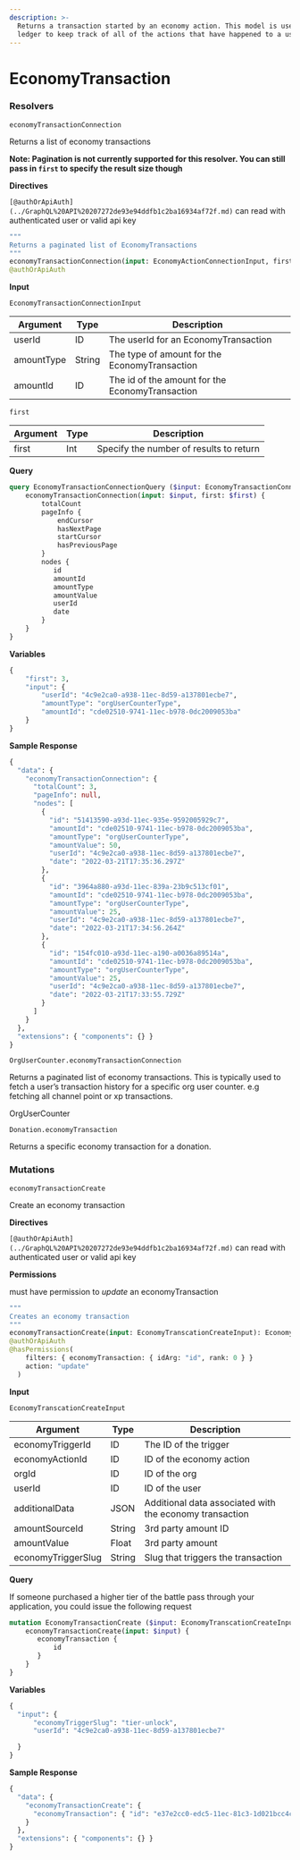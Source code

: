 ```yaml
---
description: >-
  Returns a transaction started by an economy action. This model is used as a
  ledger to keep track of all of the actions that have happened to a user.
---
```


# EconomyTransaction

### Resolvers

`economyTransactionConnection`

Returns a list of economy transactions

**Note: Pagination is not currently supported for this resolver. You can still pass in `first` to specify the result size though**

**Directives**

`[@authOrApiAuth](../GraphQL%20API%20207272de93e94ddfb1c2ba16934af72f.md)` can read with authenticated user or valid api key

```graphql
"""
Returns a paginated list of EconomyTransactions
"""
economyTransactionConnection(input: EconomyActionConnectionInput, first: Int, after: String, last: Int, before: String): EconomyTransactionConnection 
@authOrApiAuth
```

**Input**

`EconomyTransactionConnectionInput`

| Argument   | Type   | Description                                     |
| ---------- | ------ | ----------------------------------------------- |
| userId     | ID     | The userId for an EconomyTransaction            |
| amountType | String | The type of amount for the EconomyTransaction   |
| amountId   | ID     | The id of the amount for the EconomyTransaction |

`first`

| Argument | Type | Description                             |
| -------- | ---- | --------------------------------------- |
| first    | Int  | Specify the number of results to return |

**Query**

```graphql
query EconomyTransactionConnectionQuery ($input: EconomyTransactionConnectionInput, $first: Int) {
    economyTransactionConnection(input: $input, first: $first) {
        totalCount
        pageInfo {
            endCursor
            hasNextPage
            startCursor
            hasPreviousPage
        }
        nodes {
           id
           amountId
           amountType
           amountValue
           userId
           date
        }
    }
}
```

**Variables**

```graphql
{
    "first": 3,
    "input": {
        "userId": "4c9e2ca0-a938-11ec-8d59-a137801ecbe7",
        "amountType": "orgUserCounterType",
        "amountId": "cde02510-9741-11ec-b978-0dc2009053ba"
    }
}
```

**Sample Response**

```graphql
{
  "data": {
    "economyTransactionConnection": {
      "totalCount": 3,
      "pageInfo": null,
      "nodes": [
        {
          "id": "51413590-a93d-11ec-935e-9592005929c7",
          "amountId": "cde02510-9741-11ec-b978-0dc2009053ba",
          "amountType": "orgUserCounterType",
          "amountValue": 50,
          "userId": "4c9e2ca0-a938-11ec-8d59-a137801ecbe7",
          "date": "2022-03-21T17:35:36.297Z"
        },
        {
          "id": "3964a880-a93d-11ec-839a-23b9c513cf01",
          "amountId": "cde02510-9741-11ec-b978-0dc2009053ba",
          "amountType": "orgUserCounterType",
          "amountValue": 25,
          "userId": "4c9e2ca0-a938-11ec-8d59-a137801ecbe7",
          "date": "2022-03-21T17:34:56.264Z"
        },
        {
          "id": "154fc010-a93d-11ec-a190-a0036a89514a",
          "amountId": "cde02510-9741-11ec-b978-0dc2009053ba",
          "amountType": "orgUserCounterType",
          "amountValue": 25,
          "userId": "4c9e2ca0-a938-11ec-8d59-a137801ecbe7",
          "date": "2022-03-21T17:33:55.729Z"
        }
      ]
    }
  },
  "extensions": { "components": {} }
}
```



`OrgUserCounter.economyTransactionConnection`

Returns a paginated list of economy transactions. This is typically used to fetch a user’s transaction history for a specific org user counter. e.g fetching all channel point or xp transactions.

OrgUserCounter



`Donation.economyTransaction`

Returns a specific economy transaction for a donation.





### Mutations

`economyTransactionCreate`

Create an economy transaction

**Directives**

`[@authOrApiAuth](../GraphQL%20API%20207272de93e94ddfb1c2ba16934af72f.md)` can read with authenticated user or valid api key

**Permissions**

must have permission to _update_ an economyTransaction

```graphql
"""
Creates an economy transaction
"""
economyTransactionCreate(input: EconomyTranscationCreateInput): EconomyTranscationCreatePayload 
@authOrApiAuth     
@hasPermissions(
    filters: { economyTransaction: { idArg: "id", rank: 0 } }
    action: "update"
  )
```

**Input**

`EconomyTranscationCreateInput`

| Argument           | Type   | Description                                             |
| ------------------ | ------ | ------------------------------------------------------- |
| economyTriggerId   | ID     | The ID of the trigger                                   |
| economyActionId    | ID     | ID of the economy action                                |
| orgId              | ID     | ID of the org                                           |
| userId             | ID     | ID of the user                                          |
| additionalData     | JSON   | Additional data associated with the economy transaction |
| amountSourceId     | String | 3rd party amount ID                                     |
| amountValue        | Float  | 3rd party amount                                        |
| economyTriggerSlug | String | Slug that triggers the transaction                      |

**Query**

If someone purchased a higher tier of the battle pass through your application, you could issue the following request

```graphql
mutation EconomyTransactionCreate ($input: EconomyTranscationCreateInput!) {
    economyTransactionCreate(input: $input) {
       economyTransaction {
           id
       }
    }
}
```

**Variables**

```graphql
{
  "input": {
      "economyTriggerSlug": "tier-unlock",
      "userId": "4c9e2ca0-a938-11ec-8d59-a137801ecbe7"

  }
}
```

**Sample Response**

```graphql
{
  "data": {
    "economyTransactionCreate": {
      "economyTransaction": { "id": "e37e2cc0-edc5-11ec-81c3-1d021bcc4c33" }
    }
  },
  "extensions": { "components": {} }
}
```

